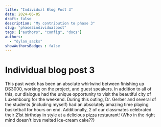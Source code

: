 ```yaml
---
title: "Individual Blog Post 3"
date: 2024-06-05
draft: false
description: "My contribution to phase 3"
slug: "phase3individualpost"
tags: ["authors", "config", "docs"]
authors:
  - "dylan_sacks"
showAuthorsBadges : false
---
```


# Individual blog post 3
This past week has been an absolute whirlwind between finishing up DS3000, working on the project, and guest speakers. In addition to all of this, our dialogue had the unique opportunity to visit the beautiful city of Luxembourg for the weekend. During this outing, Dr. Gerber and several of the students (including myself) had an absolutely amazing time playing basketball for hours on end. Additionally, 2 of our classmates celebrated their 21st birthday in style at a delicious pizza restaurant! (Who in the right mind doesn't love melted ice-cream cake??)